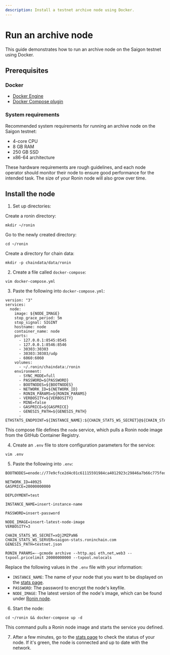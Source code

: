 ```yaml
---
description: Install a testnet archive node using Docker.
---
```


# Run an archive node
This guide demonstrates how to run an archive node on the Saigon testnet using Docker.

## Prerequisites
### Docker
* [Docker Engine](https://docs.docker.com/engine/install/)
* [Docker Compose plugin](https://docs.docker.com/compose/install/)

### System requirements
Recommended system requirements for running an archive node on the Saigon testnet:
* 4-core CPU
* 8 GB RAM
* 250 GB SSD
* x86-64 architecture

These hardware requirements are rough guidelines, and each node operator
should monitor their node to ensure good performance for the intended task.
The size of your Ronin node will also grow over time.

## Install the node
1. Set up directories:

  Create a ronin directory:
  ```
  mkdir ~/ronin
  ```

  Go to the newly created directory:
  ```
  cd ~/ronin
  ```

  Create a directory for chain data:
  ```
  mkdir -p chaindata/data/ronin
  ```

2. Create a file called `docker-compose`:

  ```
  vim docker-compose.yml
  ```

3. Paste the following into `docker-compose.yml`:

  ```
  version: "3"
  services:
    node:
      image: ${NODE_IMAGE}
      stop_grace_period: 5m
      stop_signal: SIGINT
      hostname: node
      container_name: node
      ports:
        - 127.0.0.1:8545:8545
        - 127.0.0.1:8546:8546
        - 30303:30303
        - 30303:30303/udp
        - 6060:6060
      volumes:
        - ~/.ronin/chaindata:/ronin
      environment:
        - SYNC_MODE=full
        - PASSWORD=${PASSWORD}
        - BOOTNODES=${BOOTNODES}
        - NETWORK_ID=${NETWORK_ID}
        - RONIN_PARAMS=${RONIN_PARAMS}
        - VERBOSITY=${VERBOSITY}
        - MINE=false
        - GASPRICE=${GASPRICE}
        - GENESIS_PATH=${GENESIS_PATH}
        - ETHSTATS_ENDPOINT=${INSTANCE_NAME}:${CHAIN_STATS_WS_SECRET}@${CHAIN_STATS_WS_SERVER}:443
  ```

  This compose file defines the `node` service, which pulls a Ronin node image from the GitHub Container Registry.

4. Create an `.env` file to store configuration parameters for the service:

  ```
  vim .env
  ```

5. Paste the following into `.env`:

  ```
  BOOTNODES=enode://77e9cfce2d4c01c61115591984ca4012923c29846a7b66c775fed0cc8fe5f41b304a71e3e9433e067ea7ef86701c13992fefacf9e223786c62c530a7110e8142@35.224.85.190:30303

  NETWORK_ID=40925
  GASPRICE=20000000000

  DEPLOYMENT=test

  INSTANCE_NAME=insert-instance-name

  PASSWORD=insert-password

  NODE_IMAGE=insert-latest-node-image
  VERBOSITY=3

  CHAIN_STATS_WS_SECRET=xQj2MZPaN6
  CHAIN_STATS_WS_SERVER=saigon-stats.roninchain.com
  GENESIS_PATH=testnet.json

  RONIN_PARAMS=--gcmode archive --http.api eth,net,web3 --txpool.pricelimit 20000000000 --txpool.nolocals
  ```

  Replace the following values in the `.env` file with your information:
  * `INSTANCE_NAME`: The name of your node that you want to be displayed on the [stats page](https://saigon-stats.roninchain.com/).
  * `PASSWORD`: The password to encrypt the node's keyfile.
  * `NODE_IMAGE`: The latest version of the node's image, which can be found under [Ronin node](./../latest.md#ronin-node).

6. Start the node:

  ```
  cd ~/ronin && docker-compose up -d
  ```
  
  This command pulls a Ronin node image and starts the service you defined.

7. After a few minutes, go to the [stats page](https://saigon-stats.roninchain.com/) to check the status of your node. If it's green, the node is connected and up to date with the network.
